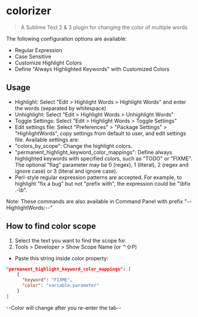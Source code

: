 # colorizer

> A Sublime Text 2 & 3 plugin for changing the color of multiple words

The following configuration options are available:

- Regular Expression
- Case Sensitive
- Customize Highlight Colors
- Define "Always Highlighted Keywords" with Customized Colors

## Usage

- Highlight: Select "Edit > Highlight Words > Highlight Words" and enter the words (separated by whitespace)
- Unhighlight: Select "Edit > Highlight Words > Unhighlight Words"
- Toggle Settings: Select "Edit > Highlight Words > Toggle Settings"
- Edit settings file: Select "Preferences" > "Package Settings" > "HighlightWords", copy settings from default to user, and edit settings file. Available settings are:
- "colors_by_scope": Change the highlight colors.
- "permanent_highlight_keyword_color_mappings": Define always highlighted keywords with specified colors, such as "TODO" or "FIXME". The optional "flag" parameter may be 0 (regex), 1 (literal), 2 (regex and ignore case) or 3 (literal and ignore case).
- Perl-style regular expression patterns are accepted. For example, to highlight "fix a bug" but not "prefix with", the expression could be "\\bfix .-\\b".

Note: These commands are also available in Command Panel with prefix "--HighlightWords:--"

## How to find color scope

1. Select the text you want to find the scope for.
2. Tools > Developer > Show Scope Name (or ⌃⇧P)

- Paste this string inside color property:

```json
"permanent_highlight_keyword_color_mappings": [
    {
      "keyword": "FIXME",
      "color": "variable.parameter"
    }
]
```

--Color will change after you re-enter the tab--
